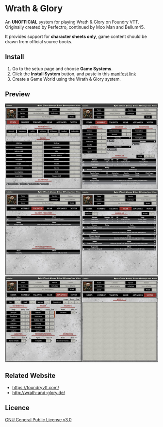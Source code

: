 # Wrath & Glory
An **UNOFFICIAL** system for playing Wrath & Glory on Foundry VTT. Originally created by Perfectro, continued by Moo Man and Bellum45.

It provides support for **character sheets only**, game content should be drawn from official source books.

## Install
1. Go to the setup page and choose **Game Systems**.
2. Click the **Install System** button, and paste in this [manifest link](https://raw.githubusercontent.com/Bellum45/WrathAndGlory-FoundryVTT/master/system.json)
3. Create a Game World using the Wrath & Glory system.

## Preview
![Player Sheet 1](https://github.com/Bellum45/WrathAndGlory-FoundryVTT/blob/master/asset/preview/agent1.jpg?raw=true)  
![Player Sheet 2](https://github.com/Bellum45/WrathAndGlory-FoundryVTT/blob/master/asset/preview/agent2.jpg?raw=true)  
![Player Sheet 3](https://github.com/Bellum45/WrathAndGlory-FoundryVTT/blob/master/asset/preview/agent3.jpg?raw=true)  
## Related Website
- https://foundryvtt.com/
- http://wrath-and-glory.de/

## Licence
[GNU General Public License v3.0](https://choosealicense.com/licenses/gpl-3.0/)
